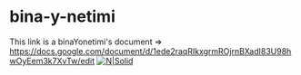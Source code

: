 # bina-y-netimi

This link is a binaYonetimi's document => https://docs.google.com/document/d/1ede2raqRIkxgrmROjrnBXadI83U98hwOyEem3k7XvTw/edit
[![N|Solid](https://pngimg.com/uploads/monkey/monkey_PNG18725.png)](https://docs.google.com/document/d/1ede2raqRIkxgrmROjrnBXadI83U98hwOyEem3k7XvTw/edit)
